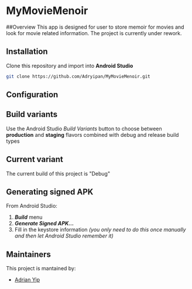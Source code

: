 # MyMovieMenoir

##Overview
This app is designed for user to store memoir for movies and look for movie related information.
The project is currently under rework.

## Installation
Clone this repository and import into **Android Studio**
```bash
git clone https://github.com/Adryipan/MyMovieMenoir.git
```

## Configuration

## Build variants
Use the Android Studio *Build Variants* button to choose between **production** and **staging** flavors combined with debug and release build types

## Current variant
The current build of this project is "Debug"


## Generating signed APK
From Android Studio:
1. ***Build*** menu
2. ***Generate Signed APK...***
3. Fill in the keystore information *(you only need to do this once manually and then let Android Studio remember it)*

## Maintainers
This project is mantained by:
* [Adrian Yip](http://github.com/Adryipan)
